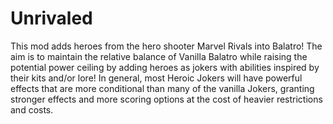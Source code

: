 # Unrivaled
This mod adds heroes from the hero shooter Marvel Rivals into Balatro! The aim is to maintain the relative balance of Vanilla Balatro while raising the potential power ceiling by adding heroes as jokers with abilities inspired by their kits and/or lore!
In general, most Heroic Jokers will have powerful effects that are more conditional than many of the vanilla Jokers, granting stronger effects and more scoring options at the cost of heavier restrictions and costs.
